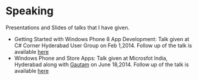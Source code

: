 Speaking
========

Presentations and Slides of talks that I have given.

* Getting Started with Windows Phone 8 App Development: Talk given at C# Corner Hyderabad User Group on Feb 1,2014. Follow up of the talk is available [here](http://rahulpnath.com/blog/thanks-to-everyone-who-attended-my-first-public-talk-at-ccorner-hyderabad-ug/)
* Windows Phone and Store Apps: Talk given at Microsfot India, Hyderabad along with [Gautam](https://twitter.com/techgd) on June 18,2014. Follow up of the talk is available [here]()
